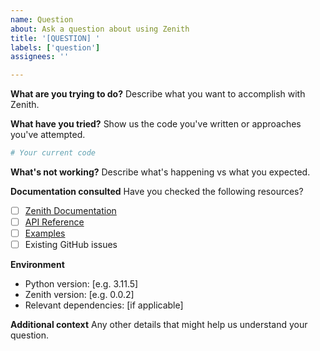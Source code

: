 ```yaml
---
name: Question
about: Ask a question about using Zenith
title: '[QUESTION] '
labels: ['question']
assignees: ''

---
```


**What are you trying to do?**
Describe what you want to accomplish with Zenith.

**What have you tried?**
Show us the code you've written or approaches you've attempted.

```python
# Your current code
```

**What's not working?**
Describe what's happening vs what you expected.

**Documentation consulted**
Have you checked the following resources?
- [ ] [Zenith Documentation](https://nijaru.github.io/zenith/)
- [ ] [API Reference](https://nijaru.github.io/zenith/api/)
- [ ] [Examples](https://github.com/nijaru/zenith/tree/main/examples)
- [ ] Existing GitHub issues

**Environment**
- Python version: [e.g. 3.11.5]
- Zenith version: [e.g. 0.0.2]
- Relevant dependencies: [if applicable]

**Additional context**
Any other details that might help us understand your question.